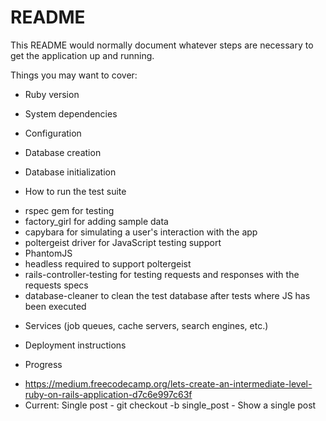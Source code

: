 # README

This README would normally document whatever steps are necessary to get the
application up and running.

Things you may want to cover:

* Ruby version

* System dependencies

* Configuration

* Database creation

* Database initialization

* How to run the test suite
- rspec gem for testing
- factory_girl for adding sample data
- capybara for simulating a user's interaction with the app
- poltergeist driver for JavaScript testing support
- PhantomJS
- headless required to support poltergeist
- rails-controller-testing for testing requests and responses with the requests specs
- database-cleaner to clean the test database after tests where JS has been executed

* Services (job queues, cache servers, search engines, etc.)

* Deployment instructions

* Progress
- https://medium.freecodecamp.org/lets-create-an-intermediate-level-ruby-on-rails-application-d7c6e997c63f
- Current: Single post - git checkout -b single_post - Show a single post
